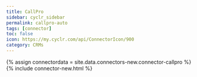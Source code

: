 ```yaml
---
title: CallPro
sidebar: cyclr_sidebar
permalink: callpro-auto
tags: [connector]
toc: false
icon: https://my.cyclr.com/api/ConnectorIcon/900
category: CRMs
---
```

{% assign connectordata = site.data.connectors-new.connector-callpro %}
{% include connector-new.html %}	